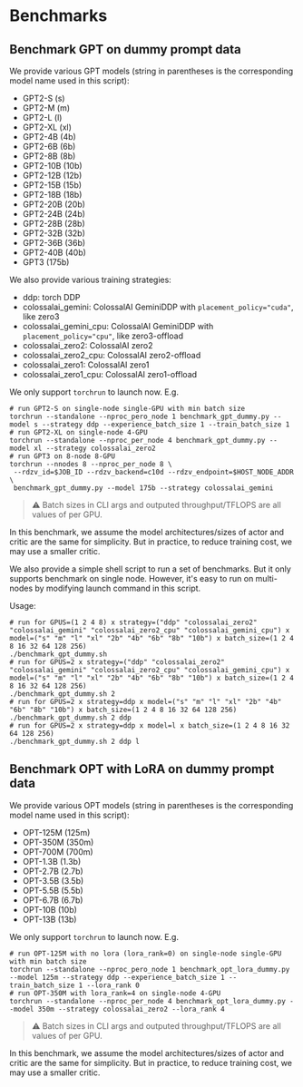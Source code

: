 # Benchmarks

## Benchmark GPT on dummy prompt data

We provide various GPT models (string in parentheses is the corresponding model name used in this script):

- GPT2-S (s)
- GPT2-M (m)
- GPT2-L (l)
- GPT2-XL (xl)
- GPT2-4B (4b)
- GPT2-6B (6b)
- GPT2-8B (8b)
- GPT2-10B (10b)
- GPT2-12B (12b)
- GPT2-15B (15b)
- GPT2-18B (18b)
- GPT2-20B (20b)
- GPT2-24B (24b)
- GPT2-28B (28b)
- GPT2-32B (32b)
- GPT2-36B (36b)
- GPT2-40B (40b)
- GPT3 (175b)

We also provide various training strategies:

- ddp: torch DDP
- colossalai_gemini: ColossalAI GeminiDDP with `placement_policy="cuda"`, like zero3
- colossalai_gemini_cpu: ColossalAI GeminiDDP with `placement_policy="cpu"`, like zero3-offload
- colossalai_zero2: ColossalAI zero2
- colossalai_zero2_cpu: ColossalAI zero2-offload
- colossalai_zero1: ColossalAI zero1
- colossalai_zero1_cpu: ColossalAI zero1-offload

We only support `torchrun` to launch now. E.g.

```shell
# run GPT2-S on single-node single-GPU with min batch size
torchrun --standalone --nproc_pero_node 1 benchmark_gpt_dummy.py --model s --strategy ddp --experience_batch_size 1 --train_batch_size 1
# run GPT2-XL on single-node 4-GPU
torchrun --standalone --nproc_per_node 4 benchmark_gpt_dummy.py --model xl --strategy colossalai_zero2
# run GPT3 on 8-node 8-GPU
torchrun --nnodes 8 --nproc_per_node 8 \
 --rdzv_id=$JOB_ID --rdzv_backend=c10d --rdzv_endpoint=$HOST_NODE_ADDR \
 benchmark_gpt_dummy.py --model 175b --strategy colossalai_gemini
```

> ⚠ Batch sizes in CLI args and outputed throughput/TFLOPS are all values of per GPU.

In this benchmark, we assume the model architectures/sizes of actor and critic are the same for simplicity. But in practice, to reduce training cost, we may use a smaller critic.

We also provide a simple shell script to run a set of benchmarks. But it only supports benchmark on single node. However, it's easy to run on multi-nodes by modifying launch command in this script.

Usage:

```shell
# run for GPUS=(1 2 4 8) x strategy=("ddp" "colossalai_zero2" "colossalai_gemini" "colossalai_zero2_cpu" "colossalai_gemini_cpu") x model=("s" "m" "l" "xl" "2b" "4b" "6b" "8b" "10b") x batch_size=(1 2 4 8 16 32 64 128 256)
./benchmark_gpt_dummy.sh
# run for GPUS=2 x strategy=("ddp" "colossalai_zero2" "colossalai_gemini" "colossalai_zero2_cpu" "colossalai_gemini_cpu") x model=("s" "m" "l" "xl" "2b" "4b" "6b" "8b" "10b") x batch_size=(1 2 4 8 16 32 64 128 256)
./benchmark_gpt_dummy.sh 2
# run for GPUS=2 x strategy=ddp x model=("s" "m" "l" "xl" "2b" "4b" "6b" "8b" "10b") x batch_size=(1 2 4 8 16 32 64 128 256)
./benchmark_gpt_dummy.sh 2 ddp
# run for GPUS=2 x strategy=ddp x model=l x batch_size=(1 2 4 8 16 32 64 128 256)
./benchmark_gpt_dummy.sh 2 ddp l
```

## Benchmark OPT with LoRA on dummy prompt data

We provide various OPT models (string in parentheses is the corresponding model name used in this script):

- OPT-125M (125m)
- OPT-350M (350m)
- OPT-700M (700m)
- OPT-1.3B (1.3b)
- OPT-2.7B (2.7b)
- OPT-3.5B (3.5b)
- OPT-5.5B (5.5b)
- OPT-6.7B (6.7b)
- OPT-10B (10b)
- OPT-13B (13b)

We only support `torchrun` to launch now. E.g.

```shell
# run OPT-125M with no lora (lora_rank=0) on single-node single-GPU with min batch size
torchrun --standalone --nproc_pero_node 1 benchmark_opt_lora_dummy.py --model 125m --strategy ddp --experience_batch_size 1 --train_batch_size 1 --lora_rank 0
# run OPT-350M with lora_rank=4 on single-node 4-GPU
torchrun --standalone --nproc_per_node 4 benchmark_opt_lora_dummy.py --model 350m --strategy colossalai_zero2 --lora_rank 4
```

> ⚠ Batch sizes in CLI args and outputed throughput/TFLOPS are all values of per GPU.

In this benchmark, we assume the model architectures/sizes of actor and critic are the same for simplicity. But in practice, to reduce training cost, we may use a smaller critic.
